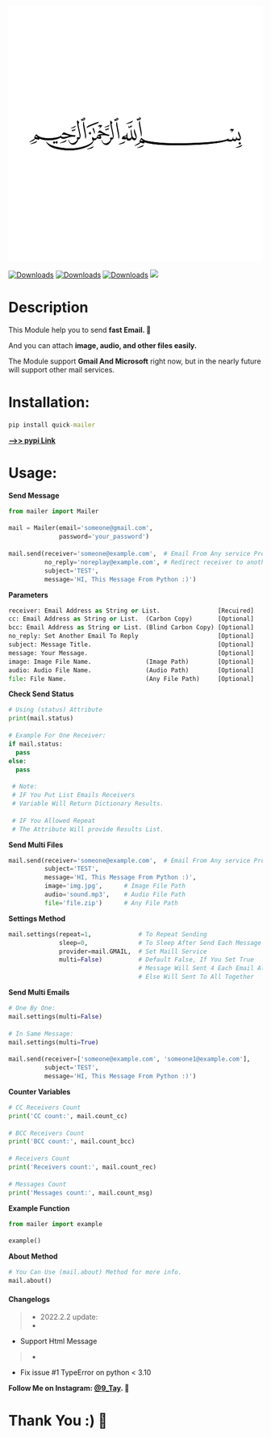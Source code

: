![image](https://raw.githubusercontent.com/Al-Taie/quick-mailer/master/images/bsmala.png)

[![Downloads](https://pepy.tech/badge/quick-mailer)](https://pepy.tech/project/quick-mailer)
[![Downloads](https://pepy.tech/badge/quick-mailer/month)](https://pepy.tech/project/quick-mailer/month)
[![Downloads](https://pepy.tech/badge/quick-mailer/week)](https://pepy.tech/project/quick-mailer/week)
<a href="https://www.instagram.com/9_Tay"><img src="https://img.shields.io/badge/instagram-%23E4415F?style=flat&logo=instagram&logoColor=white"/></a>

# Description
This Module help you to send **fast Email. 🌸**

And you can attach **image, audio, and other files easily.**

The Module support **Gmail And Microsoft** right now, but in the nearly future will support other mail services.

# Installation:
```cmd
pip install quick-mailer
```

**[-->> pypi Link](https://pypi.org/project/quick-mailer)**

[//]: # (**[-->> GitHub Link]&#40;https://github.com/Al-Taie/quick-mailer&#41;**)

# Usage:
**Send Message**
```py
from mailer import Mailer

mail = Mailer(email='someone@gmail.com',
              password='your_password')

mail.send(receiver='someone@example.com',  # Email From Any service Provider
          no_reply='noreplay@example.com', # Redirect receiver to another email when try to reply.
          subject='TEST',
          message='HI, This Message From Python :)')
```

**Parameters**
```py
receiver: Email Address as String or List.                [Recuired]
cc: Email Address as String or List.  (Carbon Copy)       [Optional]
bcc: Email Address as String or List. (Blind Carbon Copy) [Optional]
no_reply: Set Another Email To Reply                      [Optional]
subject: Message Title.                                   [Optional]
message: Your Message.                                    [Optional]
image: Image File Name.               (Image Path)        [Optional]
audio: Audio File Name.               (Audio Path)        [Optional]
file: File Name.                      (Any File Path)     [Optional]
```

**Check Send Status**
```py
# Using (status) Attribute 
print(mail.status)

# Example For One Receiver:
if mail.status:
  pass
else:
  pass
  
 # Note:
 # IF You Put List Emails Receivers
 # Variable Will Return Dictionary Results.
 
 # IF You Allowed Repeat
 # The Attribute Will provide Results List.
```

**Send Multi Files**
```py
mail.send(receiver='someone@example.com',  # Email From Any service Provider
          subject='TEST',
          message='HI, This Message From Python :)',
          image='img.jpg',      # Image File Path
          audio='sound.mp3',    # Audio File Path
          file='file.zip')      # Any File Path
```

**Settings Method**
```py
mail.settings(repeat=1,             # To Repeat Sending
              sleep=0,              # To Sleep After Send Each Message
              provider=mail.GMAIL,  # Set Maill Service
              multi=False)          # Default False, If You Set True
                                    # Message Will Sent 4 Each Email Alone
                                    # Else Will Sent To All Together
```

**Send Multi Emails**
```py
# One By One:
mail.settings(multi=False)

# In Same Message:
mail.settings(multi=True)

mail.send(receiver=['someone@example.com', 'someone1@example.com'],
          subject='TEST',
          message='HI, This Message From Python :)')
```

**Counter Variables**
```py
# CC Receivers Count
print('CC count:', mail.count_cc)

# BCC Receivers Count
print('BCC count:', mail.count_bcc)

# Receivers Count
print('Receivers count:', mail.count_rec)

# Messages Count
print('Messages count:', mail.count_msg)
```

**Example Function**
```py
from mailer import example

example()
```

**About Method**

```py
# You Can Use (mail.about) Method for more info.
mail.about()
```

#### Changelogs

> - 2022.2.2 update:
> -
- Support Html Message
> -
- Fix issue #1 TypeError on python < 3.10

**Follow Me on Instagram: [@9_Tay](https://www.instagram.com/9_tay). 🌸**

# Thank You :) 🌸
